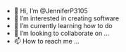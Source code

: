- 👋 Hi, I’m @JenniferP3105
- 👀 I’m interested in creating software
- 🌱 I’m currently learning how to do
- 💞️ I’m looking to collaborate on ...
- 📫 How to reach me ...

<!---
JenniferP3105/JenniferP3105 is a ✨ special ✨ repository because its `README.md` (this file) appears on your GitHub profile.
You can click the Preview link to take a look at your changes.
--->
